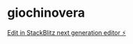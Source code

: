 # giochinovera

[Edit in StackBlitz next generation editor ⚡️](https://stackblitz.com/~/github.com/drinngreen/giochinovera)